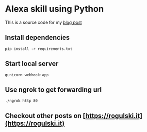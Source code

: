 # Alexa skill using Python

This is a source code for my [blog post](https://rogulski.it/blog/alexa-skill-in-python/)


## Install dependencies

`pip install -r requirements.txt`

## Start local server 

`gunicorn webhook:app`

## Use ngrok to get forwarding url

`./ngrok http 80`


## Checkout other posts on [https://rogulski.it](https://rogulski.it)
